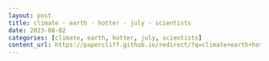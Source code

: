 ```yaml
---
layout: post
title: climate · earth · hotter · july · scientists
date: 2023-08-02
categories: [climate, earth, hotter, july, scientists]
content_url: https://papercliff.github.io/redirect/?q=climate+earth+hotter+july+scientists&tbs=cdr:1,cd_min:8/1/2023,cd_max:8/3/2023
---
```


